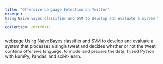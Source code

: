 ```yaml
---
title: "Offensive Language Detection on Twitter"
excerpt: "
Using Naive Bayes classifier and SVM to develop and evaluate a system that processes a single tweet and decides whether or not the tweet contains offensive language. to model and prepare the data, I used  Python with NumPy, Pandas, and scikit-learn.
"
collection: portfolio
---
```

[webpage](https://github.com/abdallah197/Twitter-SNLP)
Using Naive Bayes classifier and SVM to develop and evaluate a system that processes a single tweet and decides whether or not the tweet contains offensive language. to model and prepare the data, I used  Python with NumPy, Pandas, and scikit-learn.